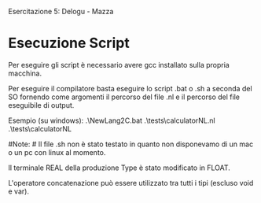 Esercitazione 5: Delogu - Mazza


# Esecuzione Script #

Per eseguire gli script è necessario avere gcc installato sulla propria macchina.

Per eseguire il compilatore basta eseguire lo script .bat o .sh a seconda del SO fornendo come argomenti il percorso del file .nl e il percorso del file eseguibile di output.

Esempio (su windows): 
.\NewLang2C.bat .\tests\calculatorNL.nl .\tests\calculatorNL



#Note: #
Il file .sh non è stato testato in quanto non disponevamo di un mac o un pc con linux al momento.

Il terminale REAL della produzione Type è stato modificato in FLOAT.

L'operatore concatenazione può essere utilizzato tra tutti i tipi (escluso void e var).
